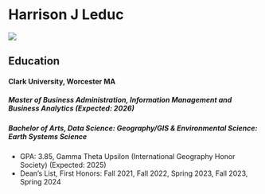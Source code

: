 # Harrison J Leduc
![
](image.png)

## Education 
#### Clark University, Worcester MA
##### Master of Business Administration, Information Management and Business Analytics (Expected: 2026)
##### Bachelor of Arts, Data Science: Geography/GIS & Environmental Science: Earth Systems Science
- GPA: 3.85, Gamma Theta Upsilon (International Geography Honor Society)  (Expected: 2025)
- Dean’s List, First Honors: Fall 2021, Fall 2022, Spring 2023, Fall 2023, Spring 2024